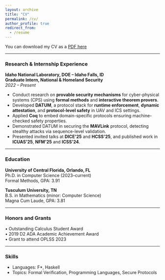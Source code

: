 ```yaml
---
layout: archive
title: "CV"
permalink: /cv/
author_profile: true
redirect_from:
  - /resume
---
```


You can download my CV as a [PDF here](/files/cv.pdf)

---

### Research & Internship Experience

**Idaho National Laboratory, DOE – Idaho Falls, ID**  
**Graduate Intern, National & Homeland Security**  
*2022 – Present*

- Conduct research on **provable security mechanisms** for cyber-physical systems (CPS) using **formal methods** and **interactive theorem provers**.
- Developed **DATUM**, a protocol stack for **runtime enforcement**, **dynamic attestation**, and **protocol-level safety** in UAV and ICS settings.
- Applied **Coq** to embed domain-specific protocols ensuring machine-checked safety properties.
- Demonstrated DATUM in securing the **MAVLink** protocol, detecting stealthy attacks via sequence-level validation.
- Presented invited talks at **DICE'25** and **HCSS'25**, and published work in **ICUAS'25**, **NFM'25** and **ICSS'24**.

---

### Education

**University of Central Florida, Orlando, FL**  
Ph.D. in Computer Science (2023–current)  
Formal Methods, GPA: 3.91

**Tusculum University, TN**  
B.S. in Mathematics (minor: Computer Science)  
Magna Cum Laude, GPA: 3.81

---

### Honors and Grants

• Outstanding Calculus Student Award  
• 2019 D2 ADA Academic Achievement Award  
• Grant to attend OPLSS 2023

---

### Skills

- Languages: F*, Haskell
- Topics: Formal Verification, Programming Languages, Secure Protocols